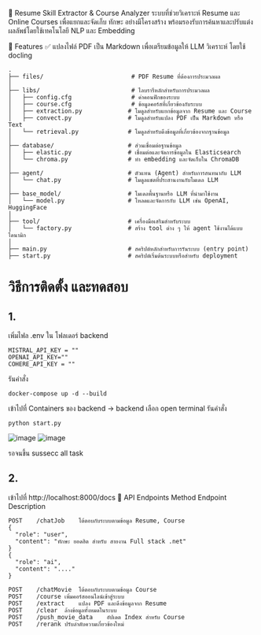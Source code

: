 📄 Resume Skill Extractor & Course Analyzer
ระบบที่ช่วยวิเคราะห์ Resume และ Online Courses เพื่อแยกและจัดเก็บ ทักษะ อย่างมีโครงสร้าง พร้อมรองรับการค้นหาและปรับแต่งผลลัพธ์โดยใช้เทคโนโลยี NLP และ Embedding

🔧 Features
✅ แปลงไฟล์ PDF เป็น Markdown เพื่อเตรียมข้อมูลให้ LLM วิเคราะห์ โดยใช้ docling

```
.
├── files/                         # PDF Resume ที่ต้องการประมวลผล
│
├── libs/                          # ไลบรารีหลักสำหรับการประมวลผล
│   ├── config.cfg                 # ค่าคอนฟิกของระบบ
│   ├── course.cfg                 # ข้อมูลคอร์สที่เกี่ยวข้องกับระบบ
│   ├── extraction.py             # โมดูลสำหรับแยกข้อมูลจาก Resume และ Course
│   ├── convect.py                # โมดูลสำหรับแปลง PDF เป็น Markdown หรือ Text
│   └── retrieval.py              # โมดูลสำหรับดึงข้อมูลที่เกี่ยวข้องจากฐานข้อมูล
│
├── database/                     # ส่วนเชื่อมต่อฐานข้อมูล
│   ├── elastic.py                # เชื่อมต่อและจัดการข้อมูลใน Elasticsearch
│   └── chroma.py                 # ทำ embedding และจัดเก็บใน ChromaDB
│
├── agent/                        # ตัวแทน (Agent) สำหรับการสนทนากับ LLM
│   └── chat.py                   # โมดูลแชตที่ประสานงานกับโมเดล LLM
│
├── base_model/                   # โมเดลพื้นฐานหรือ LLM ที่นำมาใช้งาน
│   └── model.py                  # โหลดและจัดการกับ LLM เช่น OpenAI, HuggingFace
│
├── tool/                         # เครื่องมือเสริมสำหรับระบบ
│   └── factory.py                # สร้าง tool ต่าง ๆ ให้ agent ใช้งานได้แบบไดนามิก
│
├── main.py                       # สคริปต์หลักสำหรับการรันระบบ (entry point)
├── start.py                      # สคริปต์เริ่มต้นระบบหรือสำหรับ deployment
```

# วิธีการติดตั้ง และทดสอบ 
## 1. 
เพิ่มไฟล .env ใน โฟลเดอร์ backend
```
MISTRAL_API_KEY = ""
OPENAI_API_KEY=""
COHERE_API_KEY = ""
```
รันคำสั่ง
```
docker-compose up -d --build
```
เข้าไปที่ Containers ของ backend -> backend 
เลือก open terminal 
รันคำสั่ง 
```
python start.py 
```
![image](https://github.com/user-attachments/assets/b6019d0a-294d-4302-b2e5-62c4e01592a9)
![image](https://github.com/user-attachments/assets/aeaf5b3d-b68b-4e21-8d0f-de75020a678e)

รอจนขึ้น sussecc all task 

## 2. 
เข้าไปที่ http://localhost:8000/docs
🧪 API Endpoints
Method	Endpoint	Description
```
POST	/chatJob	โต้ตอบกับระบบตามข้อมูล Resume, Course
{
  "role": "user",
  "content": "ทักษะ ยอดฮิต สำหรับ สายงาน Full stack .net"
} 
{
  "role": "ai",
  "content": "...."
}
```
```
POST	/chatMovie	โต้ตอบกับระบบตามข้อมูล Course
POST	/course	เพิ่มคอร์สออนไลน์เข้าสู่ระบบ
POST	/extract	แปลง PDF และดึงข้อมูลจาก Resume
POST	/clear	ล้างข้อมูลทั้งหมดในระบบ
POST	/push_movie_data	อัปเดต Index สำหรับ Course
POST	/rerank	ปรับลำดับความเกี่ยวข้องใหม่
```
